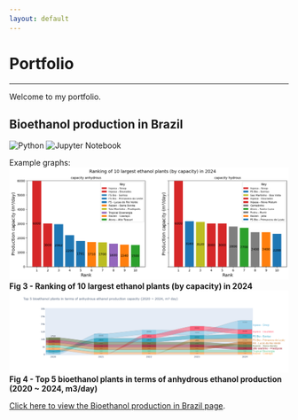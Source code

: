 ```yaml
---
layout: default
---
```


# Portfolio

---

Welcome to my portfolio.  

## Bioethanol production in Brazil  
![Python](https://img.shields.io/badge/python-2D4E71?style=for-the-badge&logo=python&logoColor=white) 
![Jupyter Notebook](https://img.shields.io/badge/jupyter-%23777778.svg?style=for-the-badge&logo=jupyter&logoColor=white) 

Example graphs:
<img src="https://github.com/paulanaomi/ethanol_data_Brazil_ANP/blob/master/figs/ranking_largest_ethanol_plants_2024.png?raw=true"/> **Fig 3 - Ranking of 10 largest ethanol plants (by capacity) in 2024**
<img src ="https://github.com/paulanaomi/ethanol_data_Brazil_ANP/blob/master/figs/ribbon_top_5_anhydrous_2020-2024.png?raw=true" /> **Fig 4 - Top 5 bioethanol plants in terms of anhydrous ethanol production (2020 ~ 2024, m3/day)**

[Click here to view the Bioethanol production in Brazil page](./2025-01-08-bioethanol-production-in-Brazil.html).
